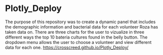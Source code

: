 # Plotly_Deploy

The purpose of this repository was to create a dynamic panel that includes the demographic information and bacterial data for each volunteer Roza has taken data on.
There are three charts for the user to vizualize in three different ways the top 10 bateria cultures found in the belly button. 
The dropdown menu allows the user to choose a volunteer and view different data for each one.
https://crosscreed.github.io/Plotly_Deploy/